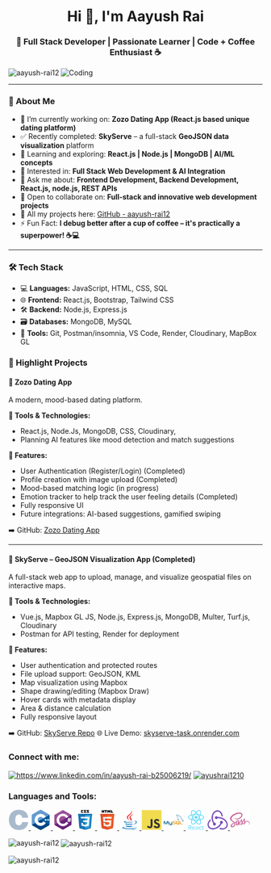 <h1 align="center">Hi 👋, I'm Aayush Rai</h1>
<h3 align="center">🚀 Full Stack Developer | Passionate Learner | Code + Coffee Enthusiast ☕</h3>

<img align="right" alt="Coding" width="400" src="https://media.tenor.com/rePDfDWO3XoAAAAd/hacking.gif">

<p align="left">
  <img src="https://komarev.com/ghpvc/?username=aayush-rai12&label=Profile%20views&color=0e75b6&style=flat" alt="aayush-rai12" />
</p>

---

### 🚀 About Me

- 🔭 I’m currently working on: **Zozo Dating App (React.js based unique dating platform)**
- ✅ Recently completed: **SkyServe** – a full-stack **GeoJSON data visualization** platform
- 🌱 Learning and exploring: **React.js | Node.js | MongoDB | AI/ML concepts**
- 👀 Interested in: **Full Stack Web Development & AI Integration**
- 💬 Ask me about: **Frontend Development, Backend Development, React.js, node.js, REST APIs**
- 🤝 Open to collaborate on: **Full-stack and innovative web development projects**
- 📂 All my projects here: [GitHub - aayush-rai12](https://github.com/aayush-rai12)
- ⚡ Fun Fact: **I debug better after a cup of coffee – it's practically a superpower! ☕💻**

---

### 🛠️ Tech Stack

- 💻 **Languages:** JavaScript, HTML, CSS, SQL  
- 🌐 **Frontend:** React.js, Bootstrap, Tailwind CSS  
- 🛠️ **Backend:** Node.js, Express.js  
- 🗃️ **Databases:** MongoDB, MySQL  
- 🔧 **Tools:** Git, Postman/insomnia, VS Code, Render, Cloudinary, MapBox GL  

### 📌 Highlight Projects

#### 🔹 Zozo Dating App
A modern, mood-based dating platform.

**🔧 Tools & Technologies:**
- React.js, Node.Js, MongoDB, CSS, Cloudinary,
- Planning AI features like mood detection and match suggestions

**🚀 Features:**
- User Authentication (Register/Login) (Completed)
- Profile creation with image upload (Completed)
- Mood-based matching logic (in progress)
- Emotion tracker to help track the user feeling details (Completed)
- Fully responsive UI
- Future integrations: AI-based suggestions, gamified swiping

➡️ GitHub: [Zozo Dating App](https://github.com/aayush-rai12/zozo_dating)

---

#### 🔹 SkyServe – GeoJSON Visualization App (**Completed**)
A full-stack web app to upload, manage, and visualize geospatial files on interactive maps.

**🔧 Tools & Technologies:**
- Vue.js, Mapbox GL JS, Node.js, Express.js, MongoDB, Multer, Turf.js, Cloudinary
- Postman for API testing, Render for deployment

**🚀 Features:**
- User authentication and protected routes
- File upload support: GeoJSON, KML
- Map visualization using Mapbox
- Shape drawing/editing (Mapbox Draw)
- Hover cards with metadata display
- Area & distance calculation
- Fully responsive layout

➡️ GitHub: [SkyServe Repo](https://github.com/aayush-rai12/SkyServe_Task)
🌐 Live Demo: [skyserve-task.onrender.com](https://skyserve-task.onrender.com/)

<h3 align="left">Connect with me:</h3>
<p align="left">
<a href="https://linkedin.com/in/https://www.linkedin.com/in/aayush-rai-b25006219/" target="blank"><img align="center" src="https://raw.githubusercontent.com/rahuldkjain/github-profile-readme-generator/master/src/images/icons/Social/linked-in-alt.svg" alt="https://www.linkedin.com/in/aayush-rai-b25006219/" height="30" width="40" /></a>
<a href="https://instagram.com/ayushrai1210" target="blank"><img align="center" src="https://raw.githubusercontent.com/rahuldkjain/github-profile-readme-generator/master/src/images/icons/Social/instagram.svg" alt="ayushrai1210" height="30" width="40" /></a>
</p>

<h3 align="left">Languages and Tools:</h3>
<p align="left"> <a href="https://www.cprogramming.com/" target="_blank" rel="noreferrer"> <img src="https://raw.githubusercontent.com/devicons/devicon/master/icons/c/c-original.svg" alt="c" width="40" height="40"/> </a> <a href="https://www.w3schools.com/cpp/" target="_blank" rel="noreferrer"> <img src="https://raw.githubusercontent.com/devicons/devicon/master/icons/cplusplus/cplusplus-original.svg" alt="cplusplus" width="40" height="40"/> </a> <a href="https://www.w3schools.com/cs/" target="_blank" rel="noreferrer"> <img src="https://raw.githubusercontent.com/devicons/devicon/master/icons/csharp/csharp-original.svg" alt="csharp" width="40" height="40"/> </a> <a href="https://www.w3schools.com/css/" target="_blank" rel="noreferrer"> <img src="https://raw.githubusercontent.com/devicons/devicon/master/icons/css3/css3-original-wordmark.svg" alt="css3" width="40" height="40"/> </a> <a href="https://www.w3.org/html/" target="_blank" rel="noreferrer"> <img src="https://raw.githubusercontent.com/devicons/devicon/master/icons/html5/html5-original-wordmark.svg" alt="html5" width="40" height="40"/> </a> <a href="https://www.java.com" target="_blank" rel="noreferrer"> <img src="https://raw.githubusercontent.com/devicons/devicon/master/icons/java/java-original.svg" alt="java" width="40" height="40"/> </a> <a href="https://developer.mozilla.org/en-US/docs/Web/JavaScript" target="_blank" rel="noreferrer"> <img src="https://raw.githubusercontent.com/devicons/devicon/master/icons/javascript/javascript-original.svg" alt="javascript" width="40" height="40"/> </a> <a href="https://www.mysql.com/" target="_blank" rel="noreferrer"> <img src="https://raw.githubusercontent.com/devicons/devicon/master/icons/mysql/mysql-original-wordmark.svg" alt="mysql" width="40" height="40"/> </a> <a href="https://reactjs.org/" target="_blank" rel="noreferrer"> <img src="https://raw.githubusercontent.com/devicons/devicon/master/icons/react/react-original-wordmark.svg" alt="react" width="40" height="40"/> </a> <a href="https://redux.js.org" target="_blank" rel="noreferrer"> <img src="https://raw.githubusercontent.com/devicons/devicon/master/icons/redux/redux-original.svg" alt="redux" width="40" height="40"/> </a> <a href="https://sass-lang.com" target="_blank" rel="noreferrer"> <img src="https://raw.githubusercontent.com/devicons/devicon/master/icons/sass/sass-original.svg" alt="sass" width="40" height="40"/> </a> </p>

<p><img align="left" src="https://github-readme-stats.vercel.app/api/top-langs?username=aayush-rai12&show_icons=true&locale=en&layout=compact" alt="aayush-rai12" /></p>

<p>&nbsp;<img align="center" src="https://github-readme-stats.vercel.app/api?username=aayush-rai12&show_icons=true&locale=en" alt="aayush-rai12" /></p>

<p><img align="center" src="https://github-readme-streak-stats.herokuapp.com/?user=aayush-rai12&" alt="aayush-rai12" /></p>
